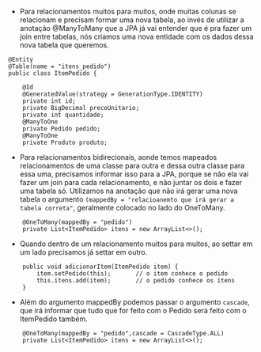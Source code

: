 - Para relacionamentos muitos para muitos, onde muitas colunas se relacionam e precisam formar uma nova tabela, ao invés de utilizar a anotação @ManyToMany que a JPA já vai entender que é pra fazer um join entre tabelas, nós criamos uma nova entidade com os dados dessa nova tabela que queremos.
```
@Entity
@Table(name = "itens_pedido")
public class ItemPedido {

	@Id
	@GeneratedValue(strategy = GenerationType.IDENTITY)
	private int id;
	private BigDecimal precoUnitario;
	private int quantidade;
	@ManyToOne
	private Pedido pedido;
	@ManyToOne
	private Produto produto;
```

- Para relacionamentos bidirecionais, aonde temos mapeados relacionamentos de uma classe para outra e dessa outra classe para essa uma, precisamos informar isso para a JPA, porque se não ela vai fazer um join para cada relacionamento, e não juntar os dois e fazer uma tabela só. Utilizamos na anotação que não irá gerar uma nova tabela o argumento `(mappedBy = "relacioanemto que irá gerar a tabela correta"`, geralmente colocado no lado do OneToMany.
```
	@OneToMany(mappedBy = "pedido")
	private List<ItemPedido> itens = new ArrayList<>();
```

- Quando dentro de um relacionamento muitos para muitos, ao settar em um lado precisamos já settar em outro.
```
	public void adicionarItem(ItemPedido item) {
		item.setPedido(this);		// o item conhece o pedido
		this.itens.add(item);		// o pedido conhece os itens
	}
```

- Além do argumento mappedBy podemos passar o argumento `cascade`, que irá informar que tudo que for feito com o Pedido será feito com o ItemPedido também.
```
	@OneToMany(mappedBy = "pedido",cascade = CascadeType.ALL)
	private List<ItemPedido> itens = new ArrayList<>();
```